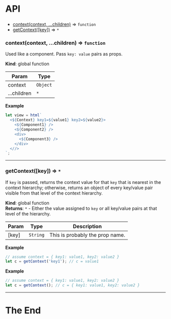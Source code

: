 # API

###

- [context(context, ...children)](#context) ⇒ <code>function</code>
- [getContext([key])](#getContext) ⇒ <code>\*</code>

<a name="context"></a>

### context(context, ...children) ⇒ <code>function</code>

Used like a component. Pass `key: value` pairs as props.

**Kind**: global function

| Param       | Type                |
| ----------- | ------------------- |
| context     | <code>Object</code> |
| ...children | <code>\*</code>     |

**Example**

```js
let view = html`
  <${Context} key1=${value1} key2=${value2}>
    <${Component1} />
    <${Component2} />
    <div>
      <${Component3} />
    </div>
  <//>
`;
```

---

<a name="getContext"></a>

### getContext([key]) ⇒ <code>\*</code>

If `key` is passed, returns the context value for that `key` that is
nearest in the context hierarchy; otherwise, returns an object of every
key/value pair visible from that level of the context hierarchy.

**Kind**: global function  
**Returns**: <code>\*</code> - Either the value assigned to `key` or all key/value pairs
at that level of the hierarchy.

| Param | Type                | Description                     |
| ----- | ------------------- | ------------------------------- |
| [key] | <code>String</code> | This is probably the prop name. |

**Example**

```js
// assume context = { key1: value1, key2: value2 }
let c = getContext('key1'); // c = value1
```

**Example**

```js
// assume context = { key1: value1, key2: value2 }
let c = getContext(); // c = { key1: value1, key2: value2 }
```

---

# The End
